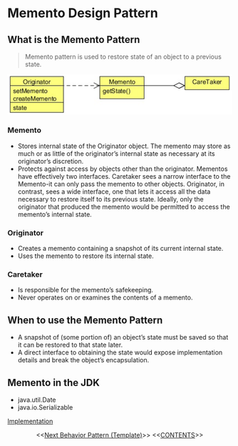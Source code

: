 #   Memento Design Pattern


##  What is the Memento Pattern
>   Memento pattern is used to restore state of an object to a previous state.

<p align="center">
    <img src="https://github.com/11andrew1991/design_patterns/blob/master/Memento/img/memento.png" />
</p>

### Memento
-   Stores internal state of the Originator object. The memento may store as much or as little of the originator’s internal state as
    necessary at its originator’s discretion.
-   Protects against access by objects other than the originator. Mementos have effectively two interfaces. Caretaker sees a narrow
    interface to the Memento-it can only pass the memento to other objects. Originator, in contrast, sees a wide interface, one that
    lets it access all the data necessary to restore itself to its previous state. Ideally, only the originator that produced the memento
    would be permitted to access the memento’s internal state.

### Originator
-   Creates a memento containing a snapshot of its current internal state.
-   Uses the memento to restore its internal state.

### Caretaker
-   Is responsible for the memento’s safekeeping.
-   Never operates on or examines the contents of a memento.
  


##  When to use the Memento Pattern
-   A snapshot of (some portion of) an object’s state must be saved so that it can be restored to that state later.
-   A direct interface to obtaining the state would expose implementation details and break the object’s encapsulation.

    
    
##  Memento in the JDK
-   java.util.Date
-   java.io.Serializable


[Implementation](https://github.com/11andrew1991/design_patterns/tree/master/Memento/app/)


<p align="center">
  <<<a href="https://github.com/11andrew1991/design_patterns/tree/master/Template#template-design-pattern">Next Behavior Pattern (Template)</a>>>
  <<<a href="https://github.com/11andrew1991/design_patterns#design-patterns">CONTENTS</a>>>  
</p>